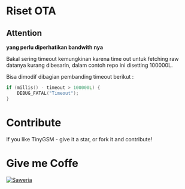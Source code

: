 # Riset OTA

## Attention

**yang perlu diperhatikan bandwith nya**

Bakal sering timeout kemungkinan karena time out untuk fetching raw datanya kurang dibesarin, dalam contoh repo ini disetting 100000L.

Bisa dimodif dibagian pembanding timeout berikut :

```cpp
if (millis() - timeout > 100000L) {
    DEBUG_FATAL("Timeout");
}
```

# Contribute

If you like TinyGSM - give it a star, or fork it and contribute!

# Give me Coffe 

[![Saweria](https://saweria.co/overlays/qr?streamKey=45635790ec9aa2d04fb5c4abb0eedfd6&backgroundColor=%23faae2b&barcodeColor=%23000&username=mamunsyuhada)](https://saweria.co/mamunsyuhada)

